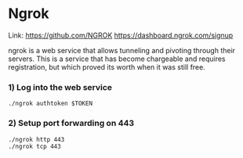 # Ngrok

Link: https://github.com/NGROK https://dashboard.ngrok.com/signup

ngrok is a web service that allows tunneling and pivoting through their servers. This is a service that has become chargeable and requires registration, but which proved its worth when it was still free.

### 1) Log into the web service

    ./ngrok authtoken $TOKEN

### 2) Setup port forwarding on 443

    ./ngrok http 443
    ./ngrok tcp 443
